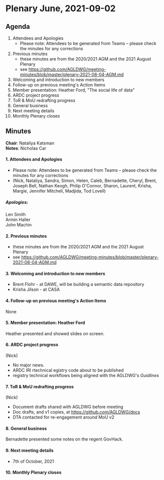 # Plenary June, 2021-09-02

## Agenda

1. Attendees and Apologies
    * Please note: Attendees to be generated from Teams – please check the minutes for any corrections
2. Previous minutes
    * these minutes are from the 2020/2021 AGM and the 2021 August Plenary
    * see https://github.com/AGLDWG/meeting-minutes/blob/master/plenary-2021-08-04-AGM.md
3. Welcoming and introduction to new members
4. Follow-up on previous meeting's Action Items
5. Member presentation: Heather Ford, "The social life of data"
6. ARDC project progress
7. ToR & MoU redrafting progress
8. General business 
9. Next meeting details
10. Monthly Plenary closes

## Minutes

**Chair**: Nataliya Katsman  
**Notes**: Nicholas Car  

#### 1. Attendees and Apologies

* Please note: Attendees to be generated from Teams – please check the minutes for any corrections
* (Nick, Nataliya, Sandra, Simon, Helen, Caleb, Bernadette, Cheryl, Brent, Joseph Bell, Nathan Keogh, Philip O'Connor, Sharon, Laurent, Krisha, Margie, Jennifer Mitchell, Madjida, Tod Lovell)

##### Apologies:  

Len Smith  
Armin Haller  
John Machin  
    
#### 2. Previous minutes

* these minutes are from the 2020/2021 AGM and the 2021 August Plenary
* see https://github.com/AGLDWG/meeting-minutes/blob/master/plenary-2021-08-04-AGM.md

#### 3. Welcoming and introduction to new members

* Brent Flohr - at DAWE, will be building a semantic data repository
* Krisha Jilson - at CASA
 
#### 4. Follow-up on previous meeting's Action Items

None

#### 5. Member presentation: Heather Ford

Heather presented and showed slides on screen.

#### 6. ARDC project progress

(Nick)  
* No major news.
* ARDC IRI rtechnical egistry code about to be published
* registry technical workflows being aligned with the AGLDWG's _Guidlines_

#### 7. ToR & MoU redrafting progress

(Nick)  
* Document drafts shared with AGLDWG before meeting
* Doc drafts, and v1 copies, at https://github.com/AGLDWG/docs
* DTA contacted for re-engagement around MoU v2

#### 8. General business 

Bernadette presented some notes on the regent GovHack.

#### 9. Next meeting details

* 7th of October, 2021

#### 10. Monthly Plenary closes
